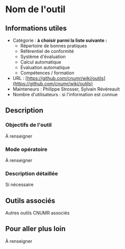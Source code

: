 # Nom de l'outil

## Informations utiles

 - Catégorie : __à choisir parmi la liste suivante :__
   - Répertoire de bonnes pratiques
   - Référentiel de conformité
   - Système d'évaluation
   - Calcul automatique
   - Évaluation automatique
   - Compétences / formation
 - URL : [https://github.com/cnumr/wiki/outils](https://github.com/cnumr/wiki/outils)
 - Mainteneurs : Philippe Strosser, Sylvain Révéreault
 - Nombre d'utilisateurs : si l'information est connue

## Description

### Objectifs de l'outil

À renseigner

### Mode opératoire

À renseigner

### Description détaillée

Si nécessaire

## Outils associés

Autres outils CNUMR associés

## Pour aller plus loin

À renseigner
